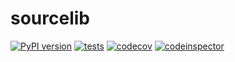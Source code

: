 # sourcelib

[![PyPI version](https://badge.fury.io/py/sourcelib.svg)](https://badge.fury.io/py/sourcelib)
[![tests](https://github.com/martvanrijthoven/source-lib/actions/workflows/tests.yml/badge.svg)](https://github.com/martvanrijthoven/source-lib/actions/workflows/tests.yml)
[![codecov](https://codecov.io/gh/martvanrijthoven/source-lib/branch/main/graph/badge.svg?token=HTW167NRS2)](https://codecov.io/gh/martvanrijthoven/source-lib)
[![codeinspector](https://api.codiga.io/project/34464/score/svg)](https://app.codiga.io/public/project/34464/source-lib/dashboard)
